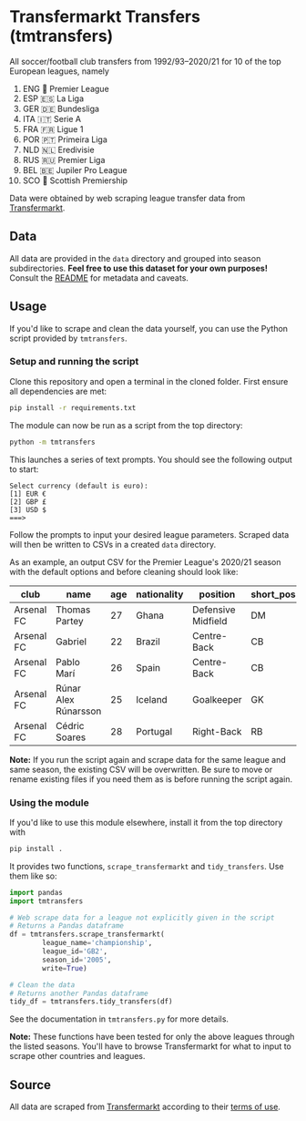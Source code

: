 # Transfermarkt Transfers (tmtransfers)

All soccer/football club transfers from 1992/93&ndash;2020/21 for 10 of the top European leagues, namely

1. ENG :england: Premier League
2. ESP :es: La Liga
3. GER :de: Bundesliga
4. ITA :it: Serie A
5. FRA :fr: Ligue 1
6. POR :portugal: Primeira Liga
7. NLD :netherlands: Eredivisie
8. RUS :ru: Premier Liga
9. BEL :belgium: Jupiler Pro League
10. SCO :scotland: Scottish Premiership

Data were obtained by web scraping league transfer data from [Transfermarkt](https://www.transfermarkt.com/).

## Data

All data are provided in the `data` directory and grouped into season subdirectories.
**Feel free to use this dataset for your own purposes!**
Consult the [README](./data/README.md) for metadata and caveats.

## Usage

If you'd like to scrape and clean the data yourself, you can use the Python script provided by `tmtransfers`.

### Setup and running the script

Clone this repository and open a terminal in the cloned folder.
First ensure all dependencies are met:

```bash
pip install -r requirements.txt
```

The module can now be run as a script from the top directory:

```bash
python -m tmtransfers
```

This launches a series of text prompts.
You should see the following output to start:

```text
Select currency (default is euro):
[1] EUR €
[2] GBP £
[3] USD $
===>
```

Follow the prompts to input your desired league parameters.
Scraped data will then be written to CSVs in a created `data` directory.

As an example, an output CSV for the Premier League's 2020/21 season with the default options and before cleaning should look like:

| club       | name                 | age | nationality | position           | short_pos | market_value | dealing_club    | dealing_country | fee           | movement | window | league         | season |
|------------|----------------------|-----|-------------|--------------------|-----------|--------------|-----------------|-----------------|---------------|----------|--------|----------------|--------|
| Arsenal FC | Thomas Partey        | 27  | Ghana       | Defensive Midfield | DM        | €40.00m      | Atlético Madrid | Spain           | €50.00m       | in       | summer | premier-league | 2020   |
| Arsenal FC | Gabriel              | 22  | Brazil      | Centre-Back        | CB        | €20.00m      | LOSC Lille      | France          | €26.00m       | in       | summer | premier-league | 2020   |
| Arsenal FC | Pablo Marí           | 26  | Spain       | Centre-Back        | CB        | €4.80m       | Flamengo        | Brazil          | €5.00m        | in       | summer | premier-league | 2020   |
| Arsenal FC | Rúnar Alex Rúnarsson | 25  | Iceland     | Goalkeeper         | GK        | €1.20m       | Dijon           | France          | €2.00m        | in       | summer | premier-league | 2020   |
| Arsenal FC | Cédric Soares        | 28  | Portugal    | Right-Back         | RB        | €8.00m       | Southampton     | England         | free transfer | in       | summer | premier-league | 2020   |

**Note:** If you run the script again and scrape data for the same league and same season, the existing CSV will be overwritten.
Be sure to move or rename existing files if you need them as is before running the script again.

### Using the module

If you'd like to use this module elsewhere, install it from the top directory with

```bash
pip install .
```

It provides two functions, `scrape_transfermarkt` and `tidy_transfers`.
Use them like so:

```python
import pandas
import tmtransfers

# Web scrape data for a league not explicitly given in the script
# Returns a Pandas dataframe
df = tmtransfers.scrape_transfermarkt(
        league_name='championship',
        league_id='GB2',
        season_id='2005',
        write=True)

# Clean the data
# Returns another Pandas dataframe
tidy_df = tmtransfers.tidy_transfers(df)
```

See the documentation in `tmtransfers.py` for more details.

**Note:** These functions have been tested for only the above leagues through the listed seasons.
You'll have to browse Transfermarkt for what to input to scrape other countries and leagues.

## Source

All data are scraped from [Transfermarkt](https://www.transfermarkt.com/) according to their [terms of use](https://www.transfermarkt.com/intern/anb).

